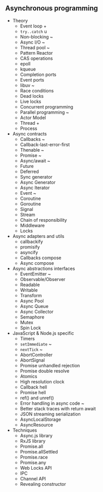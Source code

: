 ## Asynchronous programming

- Theory
  - Event loop +
  - `try..catch` u
  - Non-blocking ~
  - Async I/O ~
  - Thread pool ~
  - Pattern Reactor
  - CAS operations
  - epoll
  - kqueue
  - Completion ports
  - Event ports
  - libuv ~
  - Race conditions
  - Dead locks
  - Live locks
  - Concurrent programming
  - Parallel programming ~
  - Actor Model
  - Thread +
  - Process
- Async contracts
  - Callbacks ~
  - Callback-last-error-first
  - Thenable ~
  - Promise ~
  - Async/await ~
  - Future
  - Deferred
  - Sync generator
  - Async Generator
  - Async Iterator
  - Event ~
  - Coroutine
  - Goroutine
  - Signal
  - Stream
  - Chain of responsibility
  - Middleware
  - Locks
- Async adapters and utils
  - callbackify
  - promisify
  - asyncify
  - Callbacks compose
  - Async compose
- Async abstractions interfaces
  - EventEmitter ~
  - Observable/Observer
  - Readable
  - Writable
  - Transform
  - Async Pool
  - Async Queue
  - Async Collector
  - Semaphore
  - Mutex
  - Spin Lock
- JavaScript & Node.js specific
  - Timers
  - `setImmediate` ~
  - `nextTick` ~
  - AbortController
  - AbortSignal
  - Promise unhandled rejection
  - Promise double resolve
  - Atomics
  - High resolution clock
  - Callback hell
  - Promise hell
  - ref() and unref()
  - Error handling in async code ~
  - Better stack traces with return await
  - JSON streaming serialization
  - AsyncLocalStorage
  - AsyncResource
- Techniques
  - Async.js library
  - RxJS library
  - Promise.all
  - Promise.allSettled
  - Promise.race
  - Promise.any
  - Web Locks API
  - IPC
  - Channel API
  - Revealing constructor
